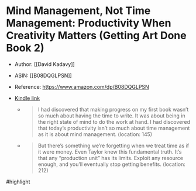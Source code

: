 # Mind Management, Not Time Management: Productivity When Creativity Matters (Getting Art Done Book 2)

* Author: [[David Kadavy]]
* ASIN: [[B08DQGLPSN]]
* Reference: https://www.amazon.com/dp/B08DQGLPSN
* [Kindle link](kindle://book?action=open&asin=B08DQGLPSN)


  - > I had discovered that making progress on my first book wasn’t so much about having the time to write. It was about being in the right state of mind to do the work at hand. I had discovered that today’s productivity isn’t so much about time management as it is about mind management. (location: 145)


  - > But there’s something we’re forgetting when we treat time as if it were money. Even Taylor knew this fundamental truth. It’s that any “production unit” has its limits. Exploit any resource enough, and you’ll eventually stop getting benefits. (location: 212)


#highlight